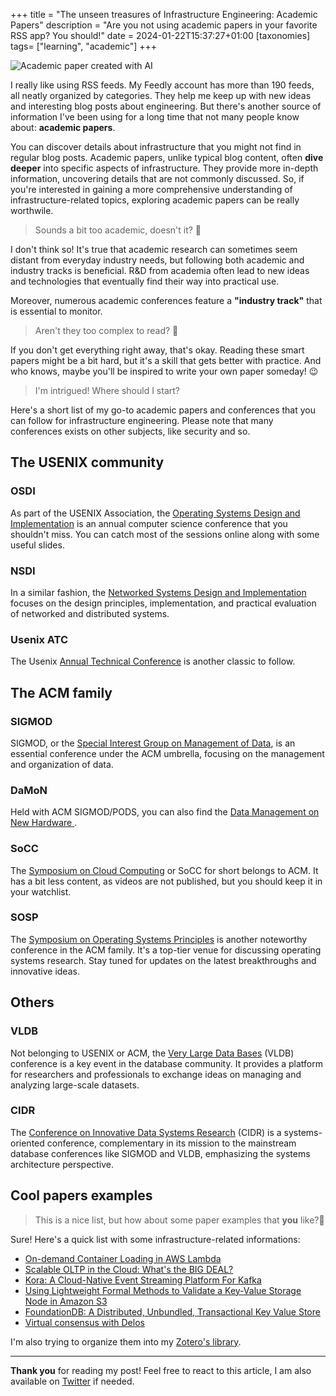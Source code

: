 +++
title = "The unseen treasures of Infrastructure Engineering: Academic Papers"
description = "Are you not using academic papers in your favorite RSS app? You should!"
date = 2024-01-22T15:37:27+01:00
[taxonomies]
tags= ["learning", "academic"]
+++

![Academic paper created with AI](/images/papers.png)

I really like using RSS feeds. My Feedly account has more than 190 feeds, all neatly organized by categories. They help me keep up with new ideas and interesting blog posts about engineering. But there's another source of information I've been using for a long time that not many people know about: **academic papers**.

You can discover details about infrastructure that you might not find in regular blog posts. Academic papers, unlike typical blog content, often **dive deeper** into specific aspects of infrastructure. They provide more in-depth information, uncovering details that are not commonly discussed. So, if you're interested in gaining a more comprehensive understanding of infrastructure-related topics, exploring academic papers can be really worthwile.

> Sounds a bit too academic, doesn't it? 🤔

I don't think so!  It's true that academic research can sometimes seem distant from everyday industry needs, but following both academic and industry tracks is beneficial. R&D from academia often lead to new ideas and technologies that eventually find their way into practical use.

Moreover, numerous academic conferences feature a **"industry track"** that is essential to monitor.

> Aren't they too complex to read? 🤔

If you don't get everything right away, that's okay. Reading these smart papers might be a bit hard, but it's a skill that gets better with practice. And who knows, maybe you'll be inspired to write your own paper someday! 😉

> I'm intrigued! Where should I start?

Here's a short list of my go-to academic papers and conferences that you can follow for infrastructure engineering. Please note that many conferences exists on other subjects, like security and so.

## The USENIX community

### OSDI

As part of the USENIX Association, the [Operating Systems Design and Implementation](https://www.usenix.org/conferences) is an annual computer science conference that you shouldn't miss. You can catch most of the sessions online along with some useful slides.

### NSDI

In a similar fashion, the [Networked Systems Design and Implementation](https://www.usenix.org/conferences) focuses on the design principles, implementation, and practical evaluation of networked and distributed systems.

### Usenix ATC

The Usenix [Annual Technical Conference](https://www.usenix.org/conferences) is another classic to follow.

## The ACM family

### SIGMOD

SIGMOD, or the [Special Interest Group on Management of Data](https://sigmod.org/), is an essential conference under the ACM umbrella, focusing on the management and organization of data.

### DaMoN

Held with ACM SIGMOD/PODS, you can also find the [Data Management on New Hardware ](https://damon-db.org/).

### SoCC

The [Symposium on Cloud Computing](https://acmsocc.org/2023/) or SoCC for short belongs to ACM. It has a bit less content, as videos are not published, but you should keep it in your watchlist.

### SOSP

The [Symposium on Operating Systems Principles](http://sosp.org/) is another noteworthy conference in the ACM family. It's a top-tier venue for discussing operating systems research. Stay tuned for updates on the latest breakthroughs and innovative ideas.
## Others

### VLDB

Not belonging to USENIX or ACM, the [Very Large Data Bases](https://vldb.org/) (VLDB) conference is a key event in the database community. It provides a platform for researchers and professionals to exchange ideas on managing and analyzing large-scale datasets.

### CIDR

The [Conference on Innovative Data Systems Research](https://www.cidrdb.org) (CIDR) is a systems-oriented conference, complementary in its mission to the mainstream database conferences like SIGMOD and VLDB, emphasizing the systems architecture perspective.

## Cool papers examples

> This is a nice list, but how about some paper examples that **you** like?🤔

Sure! Here's a quick list with some infrastructure-related informations:

* [On-demand Container Loading in AWS Lambda](https://www.usenix.org/conference/atc23/presentation/brooker)
* [Scalable OLTP in the Cloud: What's the BIG DEAL?](https://www.cidrdb.org/cidr2024/papers/p63-helland.pdf)
* [Kora: A Cloud-Native Event Streaming Platform For Kafka](https://www.confluent.io/blog/cloud-native-kafka-kora-vldb-award/)
* [Using Lightweight Formal Methods to Validate a Key-Value Storage Node in Amazon S3](https://www.youtube.com/watch?v=YdxvOPenjWI)
* [FoundationDB: A Distributed, Unbundled, Transactional Key Value Store](https://www.foundationdb.org/blog/fdb-paper/)
* [Virtual consensus with Delos](https://www.usenix.org/conference/osdi20/presentation/balakrishnan)

I'm also trying to organize them into my [Zotero's library](https://www.zotero.org/pierre.zemb/library).

---

**Thank you** for reading my post! Feel free to react to this article, I am also available on [Twitter](https://twitter.com/PierreZ) if needed.
